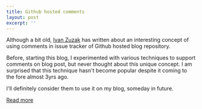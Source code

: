 ```yaml
---
title: Github hosted comments
layout: post
excerpt: ''
---
```


Although a bit old, [Ivan Zuzak](http://ivanzuzak.info/) has written about an 
interesting concept of using comments in issue tracker of Github hosted blog 
repository.

Before, starting this blog, I experimented with various techniques to support 
comments on blog post, but never thought about this unique concept. I am
surprised that this technique hasn't become popular despite it coming to the 
fore almost 3yrs ago.

I'll definitely consider them to use it on my blog, someday in future.

[Read more](http://ivanzuzak.info/2011/02/18/github-hosted-comments-for-github-hosted-blogs.html)